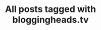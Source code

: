---
layout: tag
title: "All posts tagged with bloggingheads.tv"
permalink: /weblog/tags/bloggingheads-tv/
taxonomy: bloggingheads.tv
---